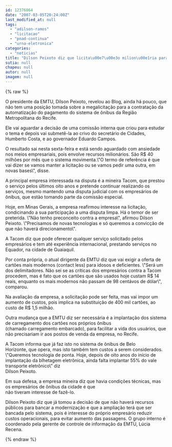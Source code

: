 ```yaml
---
id: 12376864
date: "2007-03-05T20:24:00Z"
last_modified_at: null
tags:
  - "adilson-ramos"
  - "licitacao"
  - "pnad-continua"
  - "urna-eletronica"
categories:
  - "noticias"
title: "Dilson Peixoto diz que licita\u00e7\u00e3o milion\u00e1ria para bilhetagem eletr\u00f4nica continua indefinida"
sutia: null
chapeu: null
autor: null
imagem: null
---
```

{% raw %}
<p><P>O presidente da EMTU, Dilson Peixoto, revelou ao Blog, ainda há pouco, que não tem uma posição tomada sobre a megalicitação para a contratação da automatização do pagamento do sistema de ônibus da Região Metropolitana do Recife.</P></p>
<p><P>Ele vai aguardar a decisão de uma comissão interna que criou para estudar o tema e depois vai submetê-la ao crivo do secretário de Cidades, Humberto Costa, e ao governador Eduardo Campos. </P></p>
<p><P>O resultado sai nesta sexta-feira e está sendo aguardado com ansiedade nos meios empresariais, pois envolve recursos milionários. São R$ 40 milhões por mês que o sistema movimenta.\"O termo de referência é que vai dizer se vamos manter a licitação ou se vamos pedir uma outra, em novas bases\", disse.</P></p>
<p><P>A principal empresa interessada na disputa é a mineira Tacom, que prestou o serviço pelos últimos oito anos e pretende continuar realizando os serviços, mesmo mantendo uma disputa judicial com os empresários de ônibus, que estão tomando parte da comissão especial.</P></p>
<p><P>Hoje, em Minas Gerais, a empresa reafirmou interesse na licitação, condicinando a sua participação a uma disputa limpa. Há o temor de ser preterida. \"Não tenho preconceito contra a empresa\", afirmou Dilson Peixoto. \"Precisamos de novas tecnologias e só queremos a convicção de que não haverá direcionamento\".</P></p>
<p><P>A Tacom diz que pode oferecer qualquer serviço solicitado pelos<BR>empresários e tem até experiência internacional, prestando serviços no Equador, na cidade de Guaiaquil.</P></p>
<p><P>Por conta própria, o atual dirigente da EMTU diz que vai exigir a oferta de cartões mais modernos (contact less) para idosos e deficientes. \"Será um dos delimitadores. Não sei se as críticas dos empresários contra a Tacom procedem, mas é fato que os cartões que são usados hoje custam R$ 14 reais, enquanto os mais modernos&nbsp;não passam de 98 centávos de dólar\", comparou.</P></p>
<p><P>Na avaliação da empresa, a solicitação pode ser feita, mas vai impor um aumento de custos, pois implica na substituição de 400 mil cartões, ao custo de R$ 1,5 milhão.</P></p>
<p><P>Outra mudança que a EMTU diz ser necessária é a implantação dos sistema de carregamento dos cartões nos próprios ônibus<BR>(chamado carregamento embarcado), para facilitar a vida dos usuários, que não precisariam ir aos postos de venda da empresa, no Recife.</P></p>
<p><P>A Tacom informa que já faz isto no sistema de ônibus de Belo<BR>Horizonte, que opera, mas isto também tem custos a serem considerados. \"Queremos tecnologia de ponta. Hoje, depois de oito anos do início de implantação da blhetagem eletrônica, ainda falta implantar 55% do vale transporte eletrônico\" diz<BR>Dilson Peixoto.</P></p>
<p><P>Em sua defesa, a empresa mineira diz que havia condições técnicas, mas os empresários de ônibus da cidade é que<BR>não tiveram interesse de fazê-lo.</P></p>
<p><P>Dilson Peixoto diz que já tomou a decisão de que não haverá recursos públicos para bancar a modernização e que a ampliação terá que ser bancada pelo sistema, pois é interesse do próprio empresário reduzir custos operacionais, para evitar aumento das passagens. O grupo interno é coordenado pela gerente de controle de informação da EMTU, Lúcia Recena.<BR></P> </p>
{% endraw %}